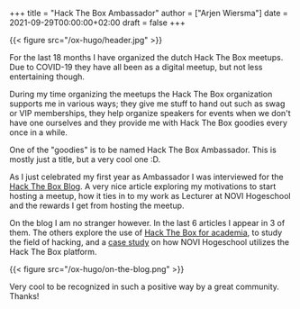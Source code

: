 +++
title = "Hack The Box Ambassador"
author = ["Arjen Wiersma"]
date = 2021-09-29T00:00:00+02:00
draft = false
+++

{{< figure src="/ox-hugo/header.jpg" >}}

For the last 18 months I have organized the dutch Hack The Box meetups. Due to COVID-19 they have all been as a digital meetup, but not less entertaining though.

During my time organizing the meetups the Hack The Box organization supports me in various ways; they give me stuff to hand out such as swag or VIP memberships, they help organize speakers for events when we don't have one ourselves and they provide me with Hack The Box goodies every once in a while.

One of the "goodies" is to be named Hack The Box Ambassador. This is mostly just a title, but a very cool one :D.

As I just celebrated my first year as Ambassador I was interviewed for the [Hack The Box Blog](https://www.hackthebox.eu/blog/htb-ambassador-arjen-wiersma). A very nice article exploring my motivations to start hosting a meetup, how it ties in to my work as Lecturer at NOVI Hogeschool and the rewards I get from hosting the meetup.

On the blog I am no stranger however. In the last 6 articles I appear in 3 of them. The others explore the use of [Hack The Box for academia](https://www.hackthebox.eu/blog/htb-and-academia-winning-combo), to study the field of hacking, and a [case study](https://www.hackthebox.eu/blog/novi-story) on how NOVI Hogeschool utilizes the Hack The Box platform.

{{< figure src="/ox-hugo/on-the-blog.png" >}}

Very cool to be recognized in such a positive way by a great community. Thanks!
